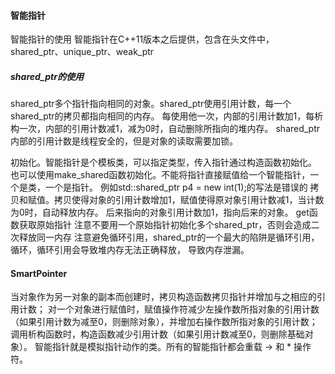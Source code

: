 #### 智能指针
智能指针的使用
智能指针在C++11版本之后提供，包含在头文件<memory>中，
shared_ptr、unique_ptr、weak_ptr

##### shared_ptr的使用
shared_ptr多个指针指向相同的对象。shared_ptr使用引用计数，每一个shared_ptr的拷贝都指向相同的内存。
每使用他一次，内部的引用计数加1，每析构一次，内部的引用计数减1，减为0时，自动删除所指向的堆内存。
shared_ptr内部的引用计数是线程安全的，但是对象的读取需要加锁。

初始化。智能指针是个模板类，可以指定类型，传入指针通过构造函数初始化。
也可以使用make_shared函数初始化。不能将指针直接赋值给一个智能指针，一个是类，一个是指针。
例如std::shared_ptr<int> p4 = new int(1);的写法是错误的
拷贝和赋值。拷贝使得对象的引用计数增加1，赋值使得原对象引用计数减1，当计数为0时，自动释放内存。
后来指向的对象引用计数加1，指向后来的对象。
get函数获取原始指针
注意不要用一个原始指针初始化多个shared_ptr，否则会造成二次释放同一内存
注意避免循环引用，shared_ptr的一个最大的陷阱是循环引用，循环，循环引用会导致堆内存无法正确释放，
导致内存泄漏。

#### SmartPointer

当对象作为另一对象的副本而创建时，拷贝构造函数拷贝指针并增加与之相应的引用计数；
对一个对象进行赋值时，赋值操作符减少左操作数所指对象的引用计数
（如果引用计数为减至0，则删除对象），并增加右操作数所指对象的引用计数；
调用析构函数时，构造函数减少引用计数（如果引用计数减至0，则删除基础对象）。
智能指针就是模拟指针动作的类。所有的智能指针都会重载 -> 和 * 操作符。